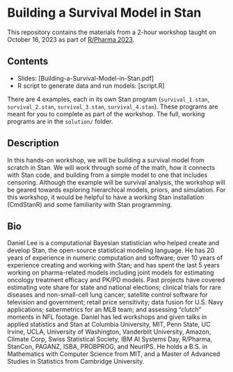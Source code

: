 # Building a Survival Model in Stan

This repository contains the materials from a 2-hour workshop taught
on October 16, 2023 as part of [R/Pharma
2023](https://rinpharma.com/workshop/2023conference/).


## Contents

* Slides: [Building-a-Survival-Model-in-Stan.pdf]
* R script to generate data and run models: [script.R]

There are 4 examples, each in its own Stan program (`survival_1.stan`,
`survival_2.stan`, `survival_3.stan`, `survival_4.stan`). These
programs are meant for you to complete as part of the workshop.
The full, working programs are in the `solution/` folder.



## Description

In this hands-on workshop, we will be building a survival model from
scratch in Stan. We will work through some of the math, how it
connects with Stan code, and building from a simple model to one that
includes censoring. Although the example will be survival analysis,
the workshop will be geared towards exploring hierarchical models,
priors, and simulation.  For this workshop, it would be helpful to
have a working Stan installation (CmdStanR) and some familiarity with
Stan programming.



## Bio

Daniel Lee is a computational Bayesian statistician who helped create
and develop Stan, the open-source statistical modeling language. He
has 20 years of experience in numeric computation and software; over
10 years of experience creating and working with Stan; and has spent
the last 5 years working on pharma-related models including joint
models for estimating oncology treatment efficacy and PK/PD
models. Past projects have covered estimating vote share for state and
national elections; clinical trials for rare diseases and
non-small-cell lung cancer; satellite control software for television
and government; retail price sensitivity; data fusion for U.S. Navy
applications; sabermetrics for an MLB team; and assessing “clutch”
moments in NFL footage. Daniel has led workshops and given talks in
applied statistics and Stan at Columbia University, MIT, Penn State,
UC Irvine, UCLA, University of Washington, Vanderbilt University,
Amazon, Climate Corp, Swiss Statistical Society, IBM AI Systems Day,
R/Pharma, StanCon, PAGANZ, ISBA, PROBPROG, and NeurIPS. He holds a
B.S. in Mathematics with Computer Science from MIT, and a Master of
Advanced Studies in Statistics from Cambridge University.

